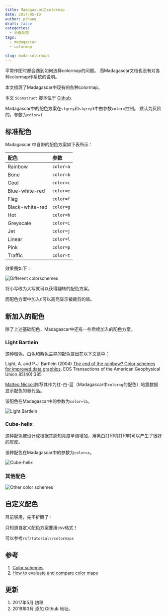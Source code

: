 ```yaml
---
title: Madagascar之colormap
date: 2017-05-10
author: pzhang
draft: false
categories:
  - 地震勘探
tags:
  - madagascar
  - colormap

slug: mada-colormaps
---
```



平常作图时都会遇到如何选择colormap的问题。
而Madagascar文档也没有对各种colormap作系统的说明。

本文梳理了Madagascar中现有的各种colormap。

本文 `SConstruct` 脚本位于 [Github](https://github.com/whu-pzhang/Mada/tree/master/colormap).

<!--more-->

Madagascar中的配色方案在`sfgrey`和`sfgrey3`中由参数`color=`控制。
默认为灰阶的，参数为`color=i`

## 标准配色

Madagascar 中自带的配色方案如下表所示：

| 配色            | 参数      |
|:----------------|:----------|
| Rainbow         | `color=a` |
| Bone            | `color=b` |
| Cool            | `color=c` |
| Blue-white-red  | `color=e` |
| Flag            | `color=f` |
| Black-white-red | `color=g` |
| Hot             | `color=h` |
| Greyscale       | `color=i` |
| Jet             | `color=j` |
| Linear          | `color=l` |
| Pink            | `color=p` |
| Traffic         | `color=t` |


效果图如下：

![Different colorschemes](http://opq72e2wz.bkt.clouddn.com/mona.jpg)


将小写改为大写就可以获得翻转的配色方案。

而配色方案中加入`C`可以高亮显示被裁剪的值。

## 新加入的配色

除了上述基础配色，Madagascar中还有一些后续加入的配色方案。

### Light Bartlein

这种橙色，白色和紫色主导的配色提出在以下文章中：

Light, A. and P.J. Bartlein (2004) [The end of the rainbow? Color schemes for improved data graphics](http://geog.uoregon.edu/datagraphics/EOS/). EOS Transactions of the American Geophysical Union 85(40):385  

[Matteo Niccoli](https://mycarta.wordpress.com/2012/03/15/a-good-divergent-color-palette-for-matlab/)推荐其作为红-白-蓝（Madagascar中`color=g`的配色）地震数据显示配色的替代品。

该配色在Madagascar中的参数为`color=lb`。

![Light Bartlein](http://opq72e2wz.bkt.clouddn.com/lb.jpg)


### Cube-helix

这种配色被设计成根据其感知亮度单调增加，用黑白打印机打印时可以产生了很好的灰度。


该种配色在Madagascar中的参数为`color=x`。

![Cube-helix](http://opq72e2wz.bkt.clouddn.com/x.jpg)


### 其他配色


![Other color schemes](http://opq72e2wz.bkt.clouddn.com/colorbars.jpg)


## 自定义配色

目前够用，先不折腾了！

只知道自定义配色方案要用csv格式！

可以参考`rsf/tutorials/colormaps`

## 参考

1. [Color schemes](http://ahay.org/blog/2005/03/28/color-schemes/)
2. [How to evaluate and compare color maps](http://wiki.seg.org/wiki/How_to_evaluate_and_compare_color_maps)

## 更新

1. 2017年5月 初稿
2. 2018年3月 添加 Github 地址。

